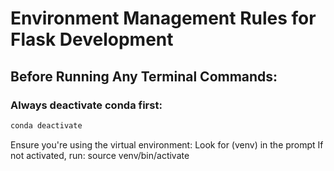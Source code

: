 <!--docs/rulesets/conda.md-->

# Environment Management Rules for Flask Development

## Before Running Any Terminal Commands:

### Always deactivate conda first:

```bash
conda deactivate
```

Ensure you're using the virtual environment:
Look for (venv) in the prompt
If not activated, run: source venv/bin/activate
